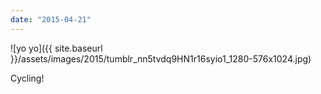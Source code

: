 ```yaml
---
date: "2015-04-21"
---
```


![yo yo]({{ site.baseurl }}/assets/images/2015/tumblr_nn5tvdq9HN1r16syio1_1280-576x1024.jpg)

Cycling!
